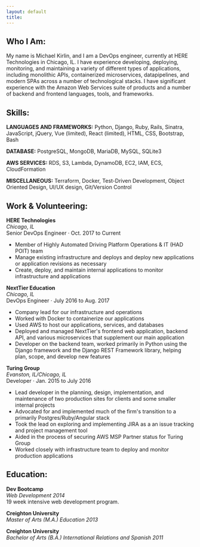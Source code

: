 ```yaml
---
layout: default
title: 
---
```


Who I Am:
---------
My name is Michael Kirlin, and I am a DevOps engineer, currently at HERE Technologies in Chicago, IL. I have experience developing, deploying, monitoring, and maintaining a variety of different types of applications, including monolithic APIs, containerized microservices, datapipelines, and modern SPAs across a number of technological stacks. I have significant experience with the Amazon Web Services suite of products and a number of backend and frontend languages, tools, and frameworks.  

Skills:
---------
**LANGUAGES AND FRAMEWORKS:** Python, Django, Ruby, Rails, Sinatra, JavaScript,  jQuery, Vue (limited), React (limited), HTML, CSS, Bootstrap, Bash  

**DATABASE:** PostgreSQL, MongoDB, MariaDB, MySQL, SQLite3  

**AWS SERVICES:** RDS, S3, Lambda, DynamoDB, EC2, IAM, ECS, CloudFormation  

**MISCELLANEOUS:** Terraform, Docker, Test-Driven Development, Object Oriented Design, UI/UX design, Git/Version Control  

Work & Volunteering:
---------
**HERE Technologies**  
*Chicago, IL*  
Senior DevOps Engineer · Oct. 2017 to Current  
- Member of Highly Automated Driving Platform Operations & IT (HAD POIT) team
- Manage existing infrastructure and deploys and deploy new applications or application revisions as necessary
- Create, deploy, and maintain internal applications to monitor infrastructure and applications

**NextTier Education**  
*Chicago, IL*  
DevOps Engineer · July 2016 to Aug. 2017  

- Company lead for our infrastructure and operations
- Worked with Docker to containerize our applications
- Used AWS to host our applications, services, and databases
- Deployed and managed NextTier's frontend web application, backend API, and various microservices that supplement our main application
- Developer on the backend team, worked primarily in Python using the Django framework and the Django REST Framework library, helping plan, scope, and develop new features

**Turing Group**  
*Evanston, IL/Chicago, IL*  
Developer · Jan. 2015 to July 2016  

- Lead developer in the planning, design, implementation, and maintenance of two production sites for clients and some smaller internal projects
- Advocated for and implemented much of the firm's transition to a primarily Postgres/Ruby/Angular stack
- Took the lead on exploring and implementing JIRA as a an issue tracking and project management tool
- Aided in the process of securing AWS MSP Partner status for Turing Group
- Worked closely with infrastructure team to deploy and monitor production applications

Education:
---------
**Dev Bootcamp**  
*Web Development 2014*  
19 week intensive web development program.  
  
**Creighton University**  
*Master of Arts (M.A.) Education 2013*  
  
**Creighton University**  
*Bachelor of Arts (B.A.) International Relations and Spanish 2011*  